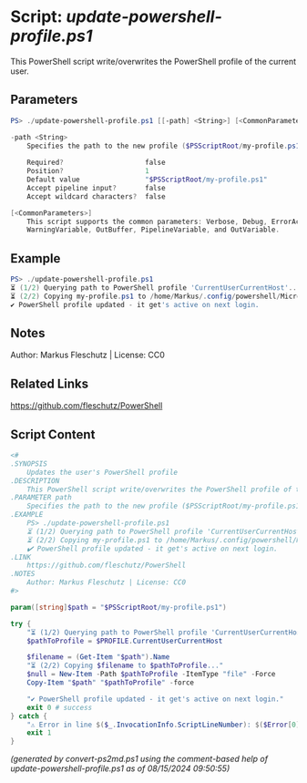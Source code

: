 Script: *update-powershell-profile.ps1*
========================

This PowerShell script write/overwrites the PowerShell profile of the current user.

Parameters
----------
```powershell
PS> ./update-powershell-profile.ps1 [[-path] <String>] [<CommonParameters>]

-path <String>
    Specifies the path to the new profile ($PSScriptRoot/my-profile.ps1 by default)
    
    Required?                    false
    Position?                    1
    Default value                "$PSScriptRoot/my-profile.ps1"
    Accept pipeline input?       false
    Accept wildcard characters?  false

[<CommonParameters>]
    This script supports the common parameters: Verbose, Debug, ErrorAction, ErrorVariable, WarningAction, 
    WarningVariable, OutBuffer, PipelineVariable, and OutVariable.
```

Example
-------
```powershell
PS> ./update-powershell-profile.ps1
⏳ (1/2) Querying path to PowerShell profile 'CurrentUserCurrentHost'...
⏳ (2/2) Copying my-profile.ps1 to /home/Markus/.config/powershell/Microsoft.PowerShell_profile.ps1...
✔️ PowerShell profile updated - it get's active on next login.

```

Notes
-----
Author: Markus Fleschutz | License: CC0

Related Links
-------------
https://github.com/fleschutz/PowerShell

Script Content
--------------
```powershell
<#
.SYNOPSIS
	Updates the user's PowerShell profile
.DESCRIPTION
	This PowerShell script write/overwrites the PowerShell profile of the current user.
.PARAMETER path
	Specifies the path to the new profile ($PSScriptRoot/my-profile.ps1 by default)
.EXAMPLE
	PS> ./update-powershell-profile.ps1
	⏳ (1/2) Querying path to PowerShell profile 'CurrentUserCurrentHost'...
	⏳ (2/2) Copying my-profile.ps1 to /home/Markus/.config/powershell/Microsoft.PowerShell_profile.ps1...
	✔️ PowerShell profile updated - it get's active on next login.
.LINK
	https://github.com/fleschutz/PowerShell
.NOTES
	Author: Markus Fleschutz | License: CC0
#>

param([string]$path = "$PSScriptRoot/my-profile.ps1")

try {
	"⏳ (1/2) Querying path to PowerShell profile 'CurrentUserCurrentHost'..."
	$pathToProfile = $PROFILE.CurrentUserCurrentHost

	$filename = (Get-Item "$path").Name
	"⏳ (2/2) Copying $filename to $pathToProfile..."
	$null = New-Item -Path $pathToProfile -ItemType "file" -Force
	Copy-Item "$path" "$pathToProfile" -force

	"✔️ PowerShell profile updated - it get's active on next login."
	exit 0 # success
} catch {
	"⚠️ Error in line $($_.InvocationInfo.ScriptLineNumber): $($Error[0])"
	exit 1
}
```

*(generated by convert-ps2md.ps1 using the comment-based help of update-powershell-profile.ps1 as of 08/15/2024 09:50:55)*
